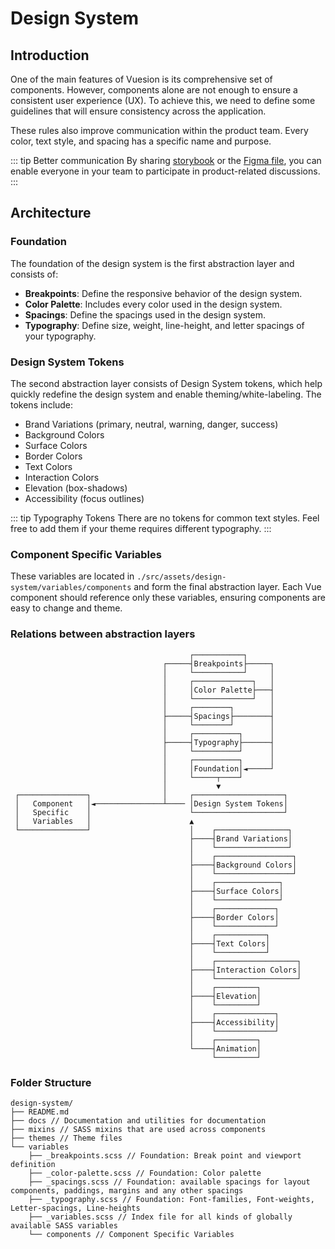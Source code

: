 # Design System
## Introduction
One of the main features of Vuesion is its comprehensive set of components. 
However, components alone are not enough to ensure a consistent user experience (UX). 
To achieve this, we need to define some guidelines that will ensure consistency across the application.

These rules also improve communication within the product team. 
Every color, text style, and spacing has a specific name and purpose.

::: tip Better communication
By sharing [storybook](https://vuesion.herokuapp.com/storybook/) or the [Figma file](https://www.figma.com/community/file/1080868611324978249), 
you can enable everyone in your team to participate in product-related discussions.
:::
## Architecture
### Foundation
The foundation of the design system is the first abstraction layer and consists of:

- **Breakpoints**: Define the responsive behavior of the design system.
- **Color Palette**: Includes every color used in the design system.
- **Spacings**: Define the spacings used in the design system.
- **Typography**: Define size, weight, line-height, and letter spacings of your typography.

### Design System Tokens
The second abstraction layer consists of Design System tokens, 
which help quickly redefine the design system and enable theming/white-labeling. The tokens include:

- Brand Variations (primary, neutral, warning, danger, success)
- Background Colors
- Surface Colors
- Border Colors
- Text Colors
- Interaction Colors
- Elevation (box-shadows)
- Accessibility (focus outlines)

::: tip Typography Tokens
There are no tokens for common text styles. Feel free to add them if your theme requires different typography.
:::
### Component Specific Variables
These variables are located in `./src/assets/design-system/variables/components` and form the final abstraction layer.
Each Vue component should reference only these variables, ensuring components are easy to change and theme.

### Relations between abstraction layers
```shell
                                        ┌───────────┐
                                  ┌─────┤Breakpoints├─────┐
                                  │     └───────────┘     │
                                  │     ┌─────────────┐   │
                                  │     │Color Palette├───┤
                                  │     └─────────────┘   │
                                  │     ┌────────┐        │
                                  ├─────┤Spacings├────────┤
                                  │     └────────┘        │
                                  │     ┌──────────┐      │
                                  ├─────┤Typography├──────┤
                                  │     └──────────┘      │
                                  │     ┌──────────┐      │
                                  │     │Foundation│◄─────┘
                                  │     └─────┬────┘
                                  │           ▼
 ┌───────────────┐                │     ┌────────────────────┐
 │   Component   │◄───────────────┴──── │Design System Tokens│    
 │   Specific    │                      └────────────────────┘
 │   Variables   │                      ▲
 └───────────────┘                      │    ┌────────────────┐
                                        ├────┤Brand Variations│
                                        │    └────────────────┘
                                        │    ┌─────────────────┐
                                        ├────┤Background Colors│
                                        │    └─────────────────┘
                                        │    ┌──────────────┐
                                        ├────┤Surface Colors│
                                        │    └──────────────┘
                                        │    ┌─────────────┐
                                        ├────┤Border Colors│
                                        │    └─────────────┘
                                        │    ┌───────────┐
                                        ├────┤Text Colors│
                                        │    └───────────┘
                                        │    ┌──────────────────┐
                                        ├────┤Interaction Colors│
                                        │    └──────────────────┘
                                        │    ┌─────────┐
                                        ├────┤Elevation│
                                        │    └─────────┘
                                        │    ┌─────────────┐
                                        ├────┤Accessibility│
                                        │    └─────────────┘
                                        │    ┌─────────┐
                                        └────┤Animation│
                                             └─────────┘
```

### Folder Structure
```shell
design-system/
├── README.md
├── docs // Documentation and utilities for documentation
├── mixins // SASS mixins that are used across components
├── themes // Theme files
└── variables
    ├── _breakpoints.scss // Foundation: Break point and viewport definition
    ├── _color-palette.scss // Foundation: Color palette
    ├── _spacings.scss // Foundation: available spacings for layout components, paddings, margins and any other spacings
    ├── _typography.scss // Foundation: Font-families, Font-weights, Letter-spacings, Line-heights
    ├── _variables.scss // Index file for all kinds of globally available SASS variables
    └── components // Component Specific Variables
```